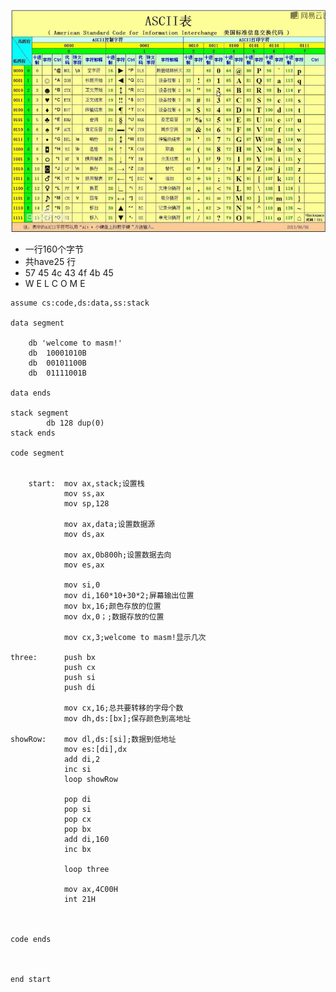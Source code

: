 ![1569225841290](%E5%AE%9E%E9%AA%8C9.assets/1569225841290.png)



- 一行160个字节
- 共have25 行
- 57  45   4c  43  4f  4b   45
- W    E    L    C   O    M    E





```assembly
assume cs:code,ds:data,ss:stack

data segment
		
	db 'welcome to masm!'
	db  10001010B
	db  00101100B
	db  01111001B
	
data ends

stack segment
        db 128 dup(0)
stack ends

code segment


	start:  mov ax,stack;设置栈
			mov ss,ax
			mov sp,128
			
			mov ax,data;设置数据源
			mov ds,ax
			
			mov ax,0b800h;设置数据去向
			mov es,ax
			
			mov si,0
			mov di,160*10+30*2;屏幕输出位置
			mov bx,16;颜色存放的位置
			mov dx,0；;数据存放的位置

			mov cx,3;welcome to masm!显示几次
			
three:		push bx
			push cx
			push si
			push di
		
			mov cx,16;总共要转移的字母个数
			mov dh,ds:[bx];保存颜色到高地址
			
showRow:	mov dl,ds:[si];数据到低地址
			mov es:[di],dx
			add di,2
			inc si
			loop showRow
			
			pop di
			pop si
			pop cx
			pop bx
			add di,160
			inc bx
			
			loop three
			
			mov ax,4C00H
			int 21H



code ends



end start
```



